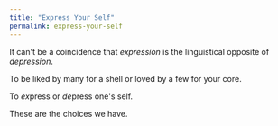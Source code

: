 ```yaml
---
title: "Express Your Self"
permalink: express-your-self
---
```


It can't be a coincidence that *expression* is the linguistical opposite of *depression*.

To be liked by many for a shell or loved by a few for your core.

To *ex*press or *de*press one's self.

These are the choices we have.
